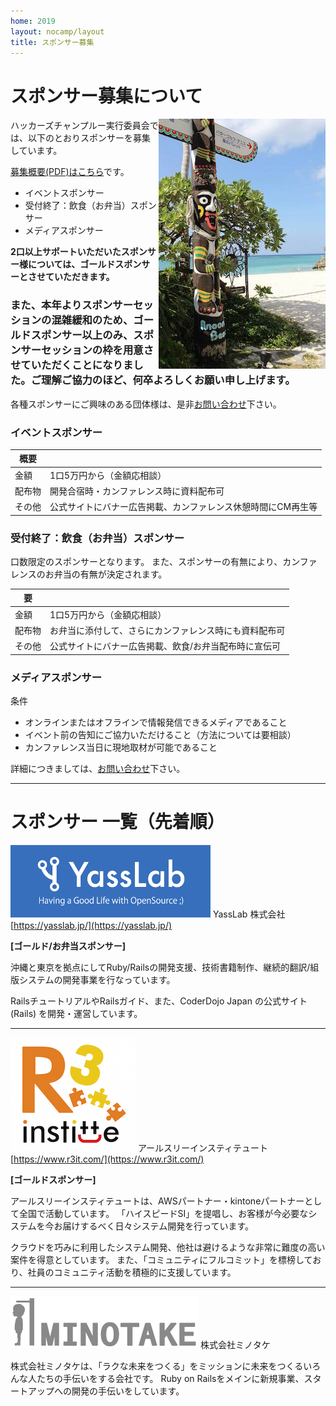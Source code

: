 ```yaml
---
home: 2019
layout: nocamp/layout
title: スポンサー募集
---
```


# スポンサー募集について

<img src="/img/2015/10497446_833368266702301_2058758081536543300_o.jpg" align="right">

ハッカーズチャンプルー実行委員会では、以下のとおりスポンサーを募集しています。

[募集概要(PDF)はこちら](/2019/call4supporters.pdf)です。

* イベントスポンサー
* 受付終了：飲食（お弁当）スポンサー
* メディアスポンサー

**2口以上サポートいただいたスポンサー様については、ゴールドスポンサーとさせていただきます。**

### また、本年よりスポンサーセッションの混雑緩和のため、ゴールドスポンサー以上のみ、スポンサーセッションの枠を用意させていただくことになりました。ご理解ご協力のほど、何卒よろしくお願い申し上げます。

各種スポンサーにご興味のある団体様は、是非[お問い合わせ](https://docs.google.com/forms/d/1MGJ4bVv8hpyXeLjvcGzZDpl838ZGHPA_plLqX_BJSbA/viewform)下さい。


### イベントスポンサー

概要             |                            |
---------------- | -------------------------- |
金額             | 1口5万円から（金額応相談）        |
配布物           | 開発合宿時・カンファレンス時に資料配布可        |
その他           | 公式サイトにバナー広告掲載、カンファレンス休憩時間にCM再生等 |


### 受付終了：飲食（お弁当）スポンサー

口数限定のスポンサーとなります。
また、スポンサーの有無により、カンファレンスのお弁当の有無が決定されます。

要             |                            |
---------------- | -------------------------- |
金額             | 1口5万円から（金額応相談）           |
配布物           | お弁当に添付して、さらにカンファレンス時にも資料配布可        |
その他           | 公式サイトにバナー広告掲載、飲食/お弁当配布時に宣伝可 |


### メディアスポンサー

条件

* オンラインまたはオフラインで情報発信できるメディアであること
* イベント前の告知にご協力いただけること（方法については要相談）
* カンファレンス当日に現地取材が可能であること

詳細につきましては、[お問い合わせ](https://docs.google.com/forms/d/1MGJ4bVv8hpyXeLjvcGzZDpl838ZGHPA_plLqX_BJSbA/viewform)下さい。


-----

# スポンサー 一覧（先着順）

![](/img/2019/yasslab-logo-text.png) YassLab 株式会社 [https://yasslab.jp/](https://yasslab.jp/)

**[ゴールド/お弁当スポンサー]**

沖縄と東京を拠点にしてRuby/Railsの開発支援、技術書籍制作、継続的翻訳/組版システムの開発事業を行なっています。

RailsチュートリアルやRailsガイド、また、CoderDojo Japan の公式サイト (Rails) を開発・運営しています。

-----

![](/img/2019/r3logo_w200.png) アールスリーインスティテュート [https://www.r3it.com/](https://www.r3it.com/)

**[ゴールドスポンサー]**

アールスリーインスティテュートは、AWSパートナー・kintoneパートナーとして全国で活動しています。
「ハイスピードSI」を提唱し、お客様が今必要なシステムを今お届けするべく日々システム開発を行っています。

クラウドを巧みに利用したシステム開発、他社は避けるような非常に難度の高い案件を得意としています。
また、「コミュニティにフルコミット」を標榜しており、社員のコミュニティ活動を積極的に支援しています。

-----

![](/img/2019/minotake_web300px.gif) 株式会社ミノタケ

株式会社ミノタケは、「ラクな未来をつくる」をミッションに未来をつくるいろんな人たちの手伝いをする会社です。
Ruby on Railsをメインに新規事業、スタートアップへの開発の手伝いをしています。
